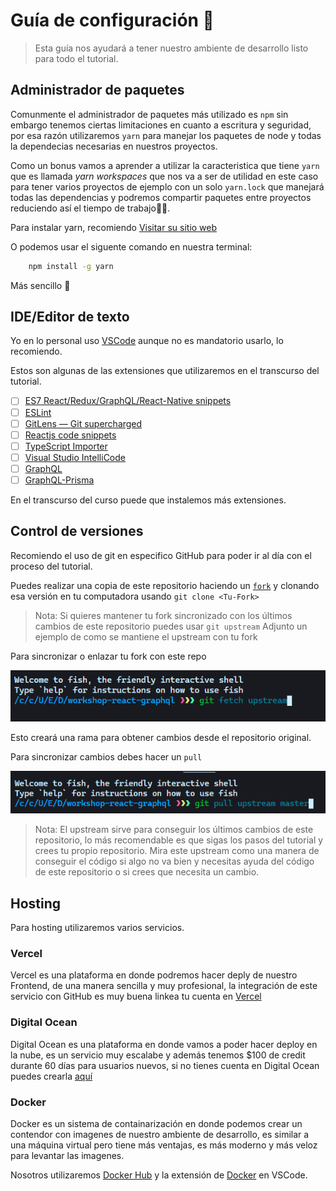 # Guía de configuración 🧰

> Esta guía nos ayudará a tener nuestro ambiente de desarrollo listo para todo el tutorial.

## Administrador de paquetes

Comunmente el administrador de paquetes más utilizado es `npm` sin embargo tenemos ciertas limitaciones en cuanto a escritura y seguridad, por esa razón utilizaremos `yarn` para manejar los paquetes de node y todas la dependecias necesarias en nuestros proyectos.

Como un bonus vamos a aprender a utilizar la caracteristica que tiene `yarn` que es llamada _yarn workspaces_ que nos va a ser de utilidad en este caso para tener varios proyectos de ejemplo con un solo `yarn.lock` que manejará todas las dependencias y podremos compartir paquetes entre proyectos reduciendo así el tiempo de trabajo🐱‍🏍.

Para instalar yarn, recomiendo [Visitar su sitio web](https://yarnpkg.com/getting-started/install)

O podemos usar el siguente comando en nuestra terminal:

```bash
    npm install -g yarn
```

Más sencillo 🧐

## IDE/Editor de texto

Yo en lo personal uso [VSCode](https://code.visualstudio.com/) aunque no es mandatorio usarlo, lo recomiendo.

Estos son algunas de las extensiones que utilizaremos en el transcurso del tutorial.

- [ ] [ES7 React/Redux/GraphQL/React-Native snippets](https://marketplace.visualstudio.com/items?itemName=dsznajder.es7-react-js-snippets)
- [ ] [ESLint](https://marketplace.visualstudio.com/items?itemName=dbaeumer.vscode-eslint)
- [ ] [GitLens — Git supercharged](https://marketplace.visualstudio.com/items?itemName=eamodio.gitlens)
- [ ] [Reactjs code snippets](https://marketplace.visualstudio.com/items?itemName=xabikos.ReactSnippets)
- [ ] [TypeScript Importer](https://marketplace.visualstudio.com/items?itemName=pmneo.tsimporter)
- [ ] [Visual Studio IntelliCode](https://marketplace.visualstudio.com/items?itemName=VisualStudioExptTeam.vscodeintellicode)
- [ ] [GraphQL](https://marketplace.visualstudio.com/items?itemName=mquandalle.graphql)
- [ ] [GraphQL-Prisma](https://marketplace.visualstudio.com/items?itemName=Prisma.vscode-graphql)

En el transcurso del curso puede que instalemos más extensiones.

## Control de versiones

Recomiendo el uso de git en especifico GitHub para poder ir al día con el proceso del tutorial.

Puedes realizar una copia de este repositorio haciendo un [`fork`](https://docs.github.com/en/github/getting-started-with-github/fork-a-repo) y clonando esa versión en tu computadora usando `git clone <Tu-Fork>`

> Nota: Si quieres mantener tu fork sincronizado con los últimos cambios de este repositorio puedes usar `git upstream` Adjunto un ejemplo de como se mantiene el upstream con tu fork

Para sincronizar o enlazar tu fork con este repo

![Upstream](assets/gitfetch.PNG)

Esto creará una rama para obtener cambios desde el repositorio original.

Para sincronizar cambios debes hacer un `pull`

![Pull](assets/gitpullupstream.PNG)

> Nota: El upstream sirve para conseguir los últimos cambios de este repositorio, lo más recomendable es que sigas los pasos del tutorial y crees tu propio repositorio. Mira este upstream como una manera de conseguir el código si algo no va bien y necesitas ayuda del código de este repositorio o si crees que necesita un cambio.

## Hosting

Para hosting utilizaremos varios servicios.

### Vercel

Vercel es una plataforma en donde podremos hacer deply de nuestro Frontend, de una manera sencilla y muy profesional, la integración de este servicio con GitHub es muy buena linkea tu cuenta en [Vercel](https://vercel.com/home)

### Digital Ocean

Digital Ocean es una plataforma en donde vamos a poder hacer deploy en la nube, es un servicio muy escalabe y además tenemos $100 de credit durante 60 días para usuarios nuevos, si no tienes cuenta en Digital Ocean puedes crearla [aquí](https://cloud.digitalocean.com/registrations/new)

### Docker

Docker es un sistema de containarización en donde podemos crear un contendor con imagenes de nuestro ambiente de desarrollo, es similar a una máquina virtual pero tiene más ventajas, es más moderno y más veloz para levantar las imagenes.

Nosotros utilizaremos [Docker Hub](https://www.docker.com/) y la extensión de [Docker](https://marketplace.visualstudio.com/items?itemName=ms-azuretools.vscode-docker) en VSCode.

